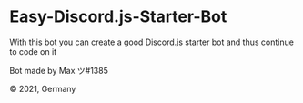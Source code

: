 # Easy-Discord.js-Starter-Bot
With this bot you can create a good Discord.js starter bot and thus continue to code on it


Bot made by Max ツ#1385

© 2021, Germany
